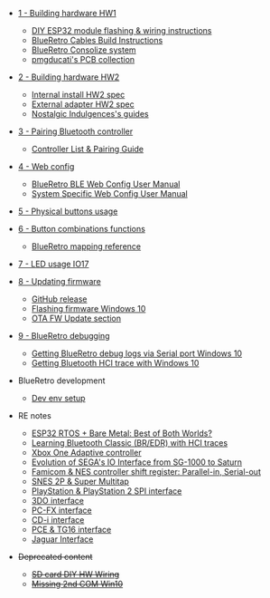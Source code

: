 * [1 - Building hardware HW1](https://github.com/darthcloud/BlueRetro/wiki#1---building-hardware-hw1)
  * [DIY ESP32 module flashing & wiring instructions](BlueRetro-DIY-Build-Instructions)
  * [BlueRetro Cables Build Instructions](BlueRetro-Cables-Build-Instructions)
  * [BlueRetro Consolize system](BlueRetro-Consolize-Build-Instructions)
  * [pmgducati's PCB collection](https://github.com/pmgducati/Blue-Retro-AIO-Units)
* [2 - Building hardware HW2](https://github.com/darthcloud/BlueRetro/wiki#2---building-hardware-hw2)
  * [Internal install HW2 spec](BlueRetro-HW2-Internal-Install-Specification)
  * [External adapter HW2 spec](BlueRetro-HW2-External-Specification)
  * [Nostalgic Indulgences's guides](https://github.com/nostalgic-indulgences/BlueRetro_Internal_Installation)
* [3 - Pairing Bluetooth controller](https://github.com/darthcloud/BlueRetro/wiki#3---pairing-bluetooth-controller)
  * [Controller List & Pairing Guide](Controller-pairing-guide)
* [4 - Web config](https://github.com/darthcloud/BlueRetro/wiki#4---web-config)
  * [BlueRetro BLE Web Config User Manual](BlueRetro-BLE-Web-Config-User-Manual)
  * [System Specific Web Config User Manual](BlueRetro-System-Specific-User-Manual)
* [5 - Physical buttons usage](https://github.com/darthcloud/BlueRetro/wiki#5---physical-buttons-usage)
* [6 - Button combinations functions](https://github.com/darthcloud/BlueRetro/wiki#6---button-combinations-functions)
  * [BlueRetro mapping reference](https://docs.google.com/spreadsheets/d/e/2PACX-1vT9rPK2__komCjELFpf0UYz0cMWwvhAXgAU7C9nnwtgEaivjsh0q0xeCEiZAMA-paMrneePV7IqdX48/pubhtml)
* [7 - LED usage IO17](https://github.com/darthcloud/BlueRetro/wiki#7---led-usage-io17)
* [8 - Updating firmware](https://github.com/darthcloud/BlueRetro/wiki#8---updating-firmware)
  * [GitHub release](https://github.com/darthcloud/BlueRetro/releases)
  * [Flashing firmware Windows 10](https://github.com/darthcloud/BlueRetro/wiki/Flashing-firmware-Windows-10)
  * [OTA FW Update section](https://github.com/darthcloud/BlueRetro/wiki/BlueRetro-BLE-Web-Config-User-Manual#5---ota-fw-update-page)
* [9 - BlueRetro debugging](https://github.com/darthcloud/BlueRetro/wiki#9---blueretro-debugging)
  * [Getting BlueRetro debug logs via Serial port Windows 10](Getting-BlueRetro-debug-logs-via-Serial-port-Windows-10)
  * [Getting Bluetooth HCI trace with Windows 10](Bluetooth-HCI-trace-with-Win10)

* BlueRetro development
  * [Dev env setup](https://github.com/darthcloud/BlueRetroRoot)
* RE notes
  * [ESP32 RTOS + Bare Metal: Best of Both Worlds?](https://hackaday.io/project/170365/log/189836-esp32-rtos-bare-metal-best-of-both-worlds)
  * [Learning Bluetooth Classic (BR/EDR) with HCI traces](https://hackaday.io/project/170365-blueretro/log/178249-learning-bluetooth-classic-bredr-with-hci-traces)
  * [Xbox One Adaptive controller](https://hackaday.io/project/170365-blueretro/log/179869-xbox-one-adaptive-controller)
  * [Evolution of SEGA's IO Interface from SG-1000 to Saturn](https://hackaday.io/project/170365-blueretro/log/180790-evolution-of-segas-io-interface-from-sg-1000-to-saturn)
  * [Famicom & NES controller shift register: Parallel-in, Serial-out](https://hackaday.io/project/170365-blueretro/log/181368-famicom-nes-controller-shift-register-parallel-in-serial-out)
  * [SNES 2P & Super Multitap](https://hackaday.io/project/170365-blueretro/log/181686-2020-08-04-progress-update-sfcsnes-support)
  * [PlayStation & PlayStation 2 SPI interface](https://hackaday.io/project/170365-blueretro/log/186471-playstation-playstation-2-spi-interface)
  * [3DO interface](https://hackaday.io/project/170365-blueretro/log/190948-3do-interface)
  * [PC-FX interface](https://hackaday.io/project/170365-blueretro/log/191237-pc-fx-interface)
  * [CD-i interface](https://hackaday.io/project/170365/log/191647-cd-i-interface)
  * [PCE & TG16 interface](PCE-&-TG16-interface)
  * [Jaguar Interface](Jaguar-interface)
* ~~Deprecated content~~
  * ~~[SD card DIY HW Wiring](SD-card-DIY-HW-Wiring)~~
  * ~~[Missing 2nd COM Win10](Missing-2nd-COM-port-Win10-BlueRetro-DevKit-fix)~~
